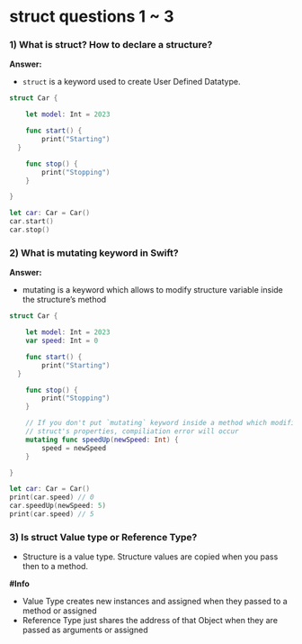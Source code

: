 # struct questions 1 ~ 3

### 1) What is struct? How to declare a structure?

**Answer:**

- `struct` is a keyword used to create User Defined Datatype.

```swift
struct Car {

	let model: Int = 2023

	func start() {
		print("Starting")
  }

	func stop() {
		print("Stopping")
	}

}

let car: Car = Car()
car.start()
car.stop()
```

### 2) What is mutating keyword in Swift?

**Answer:**

- mutating is a keyword which allows to modify structure variable inside the structure’s method

```swift
struct Car {

	let model: Int = 2023
	var speed: Int = 0

	func start() {
		print("Starting")
  }

	func stop() {
		print("Stopping")
	}

	// If you don't put `mutating` keyword inside a method which modifies
	// struct's properties, compiliation error will occur
	mutating func speedUp(newSpeed: Int) {
		speed = newSpeed
	}

}

let car: Car = Car()
print(car.speed) // 0
car.speedUp(newSpeed: 5)
print(car.speed) // 5
```

### 3) Is struct Value type or Reference Type?

- Structure is a value type. Structure values are copied when you pass then to a method.

**#Info**

- Value Type creates new instances and assigned when they passed to a method or assigned
- Reference Type just shares the address of that Object when they are passed as arguments or assigned
